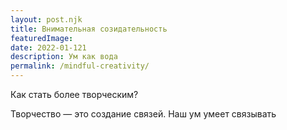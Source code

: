 ```yaml
---
layout: post.njk
title: Внимательная созидательность
featuredImage:
date: 2022-01-121
description: Ум как вода
permalink: /mindful-creativity/
---
```


Как стать более творческим?

Творчество — это создание связей. Наш ум умеет связывать
